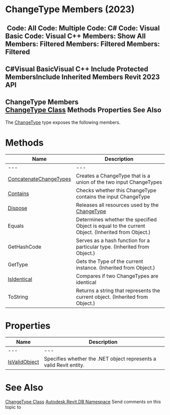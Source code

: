 # ChangeType Members (2023)

﻿
 Code: All Code: Multiple Code: C# Code: Visual Basic Code: Visual C++  Members: Show All Members: Filtered Members: Filtered Members: Filtered   
---  
C#Visual BasicVisual C++
Include Protected MembersInclude Inherited Members
Revit 2023 API  
---  
ChangeType Members  
[ChangeType Class](bf7c5e20-b639-da97-4586-4a0bc0010705.md "ChangeType Class") Methods Properties See Also  
---  
The [ChangeType](bf7c5e20-b639-da97-4586-4a0bc0010705.md "ChangeType Class") type exposes the following members.
# Methods
| Name | Description |
| --- | --- |
| --- | --- | --- |
| [ConcatenateChangeTypes](19faaba1-17e2-6a54-d46e-17d4a6798bfd.md "ConcatenateChangeTypes Method") | Creates a ChangeType that is a union of the two input ChangeTypes |
| [Contains](4751264a-45be-31b3-3374-42bd12a17cd3.md "Contains Method") | Checks whether this ChangeType contains the input ChangeType |
| [Dispose](871e7a34-2198-8d59-61c0-b4511ea7b544.md "Dispose Method") | Releases all resources used by the [ChangeType](bf7c5e20-b639-da97-4586-4a0bc0010705.md "ChangeType Class") |
| Equals | Determines whether the specified Object is equal to the current Object. (Inherited from Object.) |
| GetHashCode | Serves as a hash function for a particular type.  (Inherited from Object.) |
| GetType | Gets the Type of the current instance. (Inherited from Object.) |
| [IsIdentical](0fd48bbf-4e2b-08a3-ec6c-95f921673fa1.md "IsIdentical Method") | Compares if two ChangeTypes are identical |
| ToString | Returns a string that represents the current object. (Inherited from Object.) |

# Properties
| Name | Description |
| --- | --- |
| --- | --- | --- |
| [IsValidObject](105b1209-7f84-233f-8486-db8ecf1cfe7a.md "IsValidObject Property") | Specifies whether the .NET object represents a valid Revit entity. |

# See Also
[ChangeType Class](bf7c5e20-b639-da97-4586-4a0bc0010705.md "ChangeType Class")
[Autodesk.Revit.DB Namespace](87546ba7-461b-c646-cbb1-2cb8f5bff8b2.md "Autodesk.Revit.DB Namespace")
Send comments on this topic to 